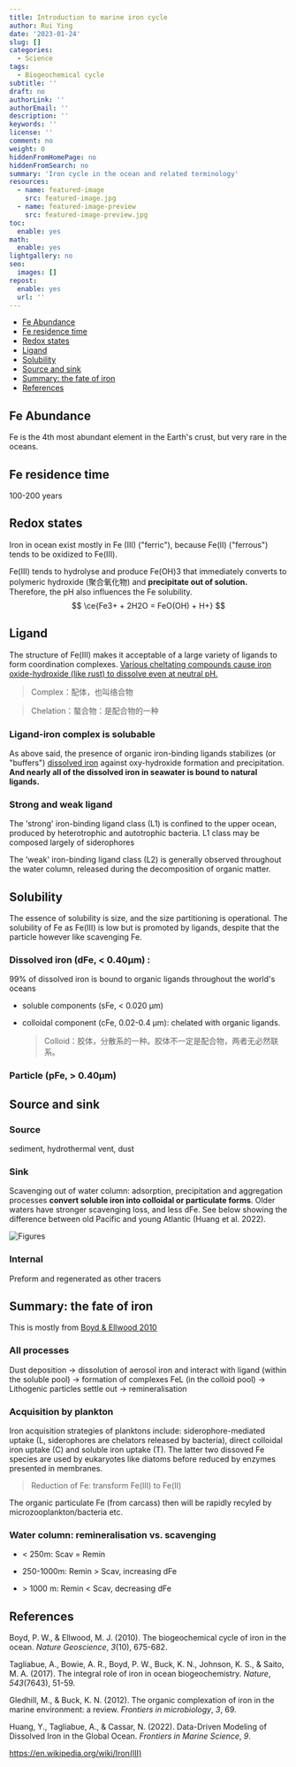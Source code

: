 ```yaml
---
title: Introduction to marine iron cycle
author: Rui Ying
date: '2023-01-24'
slug: []
categories:
  - Science
tags:
  - Biogeochemical cycle
subtitle: ''
draft: no
authorLink: ''
authorEmail: ''
description: ''
keywords: ''
license: ''
comment: no
weight: 0
hiddenFromHomePage: no
hiddenFromSearch: no
summary: 'Iron cycle in the ocean and related terminology'
resources:
  - name: featured-image
    src: featured-image.jpg
  - name: featured-image-preview
    src: featured-image-preview.jpg
toc:
  enable: yes
math:
  enable: yes
lightgallery: no
seo:
  images: []
repost:
  enable: yes
  url: ''
---
```


  - [Fe Abundance](#fe-abundance)
  - [Fe residence time](#fe-residence-time)
  - [Redox states](#redox-states)
  - [Ligand](#ligand)
  - [Solubility](#solubility)
  - [Source and sink](#source-and-sink)
  - [Summary: the fate of iron](#summary-the-fate-of-iron)
  - [References](#references)

## Fe Abundance 

Fe is the 4th most abundant element in the Earth's crust, but very rare in the oceans.



## Fe residence time

100-200 years



## Redox states

Iron in ocean exist mostly in Fe (III) ("ferric"), because Fe(II) ("ferrous") tends to be oxidized to Fe(III).

Fe(III) tends to hydrolyse and produce Fe(OH)3 that immediately converts to polymeric hydroxide (聚合氧化物) and **precipitate out of solution.** Therefore, the pH also influences the Fe solubility.
$$
\ce{Fe3+ + 2H2O = FeO(OH) + H+}
$$



## Ligand

The structure of Fe(III) makes it acceptable of a large variety of ligands to form coordination complexes. <u>Various cheltating compounds cause iron oxide-hydroxide (like rust) to dissolve even at neutral pH.</u>

>  Complex：配体，也叫络合物

> Chelation：螯合物：是配合物的一种

### Ligand-iron complex is solubable

As above said, the presence of organic iron-binding ligands stabilizes (or "buffers") <u>dissolved iron</u> against oxy-hydroxide formation and precipitation.  **And nearly all of the dissolved iron in seawater is bound to natural ligands.** 

### Strong and weak ligand

The 'strong' iron-binding ligand class (L1) is confined to the upper ocean, produced by heterotrophic and autotrophic bacteria. L1 class may be composed largely of siderophores

The 'weak' iron-binding ligand class (L2) is generally observed throughout the water column, released during the decomposition of organic matter.

## Solubility

The essence of solubility is size, and the size partitioning is operational. The solubility of Fe as Fe(III) is low but is promoted by ligands, despite that the particle however like scavenging Fe.

### Dissolved iron (dFe, < 0.40μm) :

99% of dissolved iron is bound to organic ligands throughout the world's oceans

- soluble components (sFe, < 0.020 μm)

- colloidal component (cFe, 0.02-0.4 μm): chelated with organic ligands.

  > Colloid：胶体，分散系的一种。胶体不一定是配合物，两者无必然联系。

### Particle (pFe, > 0.40μm)



## Source and sink

### Source

sediment, hydrothermal vent, dust

### Sink

Scavenging out of water column: adsorption, precipitation and aggregation processes **convert soluble iron into colloidal or particulate forms**. Older waters have stronger scavenging loss, and less dFe. See below showing the difference between old Pacific and young Atlantic (Huang et al. 2022).

![Figures](https://www.frontiersin.org/files/Articles/837183/fmars-09-837183-HTML/image_m/fmars-09-837183-g005.jpg)

### Internal

Preform and regenerated as other tracers

## Summary: the fate of iron 

This is mostly from [Boyd & Ellwood 2010](https://www.nature.com/articles/ngeo964/figures/3)

### All processes
Dust deposition $\rightarrow$ dissolution of aerosol iron and interact with ligand (within the soluble pool) $\rightarrow$  formation of complexes FeL (in the colloid pool) $\rightarrow$ Lithogenic particles settle out -> remineralisation

### Acquisition by plankton

Iron acquisition strategies of planktons include: siderophore-mediated uptake (L, siderophores are chelators released by bacteria),  direct colloidal iron uptake (C) and soluble iron uptake (T).  The latter two dissoved Fe species are used by eukaryotes like diatoms before reduced by enzymes presented in membranes.

> Reduction of Fe:  transform Fe(III) to Fe(II)

The organic particulate Fe (from carcass) then will be rapidly recyled by microzooplankton/bacteria etc.

### Water column: remineralisation vs. scavenging

- < 250m: Scav = Remin

- 250-1000m: Remin > Scav, increasing dFe

- $>$ 1000 m: Remin < Scav, decreasing dFe



## References

Boyd, P. W., & Ellwood, M. J. (2010). The biogeochemical cycle of iron in the ocean. *Nature Geoscience*, *3*(10), 675-682.

Tagliabue, A., Bowie, A. R., Boyd, P.  W., Buck, K. N., Johnson, K. S., & Saito, M. A. (2017). The integral role of iron in ocean biogeochemistry. *Nature*, *543*(7643), 51-59.

Gledhill, M., & Buck, K. N. (2012). The organic complexation of iron in the marine environment: a review. *Frontiers in microbiology*, *3*, 69.

Huang, Y., Tagliabue, A., & Cassar, N. (2022). Data-Driven Modeling of Dissolved Iron in the Global Ocean. *Frontiers in Marine Science*, *9*.

https://en.wikipedia.org/wiki/Iron(III)
